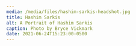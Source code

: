 ```yaml
---
media: /media/files/hashim-sarkis-headshot.jpg
title: Hashim Sarkis
alt: A Portrait of Hashim Sarkis
caption: Photo by Bryce Vickmark
date: 2021-06-24T15:23:00-0500
---
```


